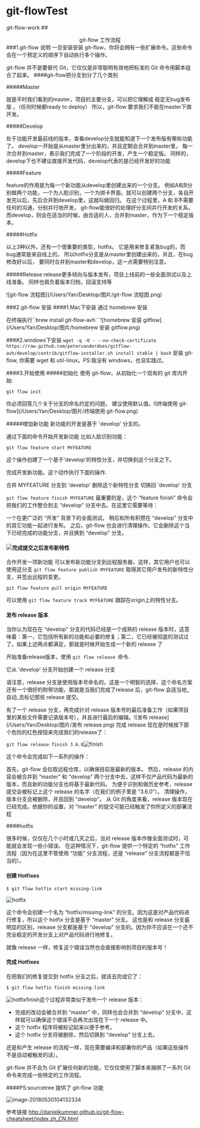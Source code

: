 # git-flowTest
git-flow-work
##<center>git-flow 工作流程</center>
###1.git-flow 说明
一旦安装安装 git-flow，你将会拥有一些扩展命令。这些命令会在一个预定义的顺序下自动执行多个操作。

git-flow 并不是要替代 Git，它仅仅是非常聪明有效地把标准的 Git 命令用脚本组合了起来。
####git-flow把分支划分了几个类别

#####Master

就是平时我们看到的master，项目的主要分支，可以把它理解成  稳定无bug发布版 。（任何时候都ready to deploy）
所以，git-flow 要求我们不能在master下做开发。

#####Develop

处于功能开发最前线的版本，查看develop分支就能知道下一个发布版有哪些功能了。
develop一开始是从master里分出来的，并且定期会合并到master里，
每一次合并到master，表示我们完成了一个阶段的开发，产生一个稳定版。
同样的，develop下也不建议直接开发代码，develop代表的是已经开发好的功能

#####Feature


feature的作用是为每一个新功能从develop里创建出来的一个分支。
例如A和B分别做两个功能，一个为人脸识别，一个为绑卡界面。就可以创建两个分支，各自开发完以后，先后合并到develop里，这就叫做回归。
在这个过程里，A 和 B不需要任何的沟通，分别并行地开发，
git-flow能很好的处理好分支间并行开发的关系。
而develop，则会在适当的时候，由合适的人，合并到master，作为下一个稳定版本。

#####Hotfix

以上3种以外，还有一个很重要的类型，hotfix。
它是用来修复紧急bug的，而bug通常是来自线上的，
所以hotfix分支是从master里创建出来的，并且，在bug修改好以后，
要同时合并到master和develop，这一点需要特别注意。

#####Release
release更多倾向与版本发布，项目上线前的一些全面测试以及上线准备。
同样也肩负着版本归档，回滚支持等

![git-flow 流程图](/Users/Yan/Desktop/图片/git-flow 流程图.png)

###2.git-flow 安装
####1.Mac下安装
通过 homebrew 安装

在终端执行``brew install git-flow-avh```![homebrew 安装 gitflow](/Users/Yan/Desktop/图片/homebrew 安装 gitflow.png)

####2.windows下安装
``wget -q -O - --no-check-certificate https://raw.github.com/petervanderdoes/gitflow-avh/develop/contrib/gitflow-installer.sh install stable | bash``
安装 git-flow, 你需要 wget 和 util-linux。PS:我没有 windows，也没实践过。

####3.开始使用
#####初始化
使用 git-flow，从初始化一个现有的 git 库内开始:

``git flow init``

你必须回答几个关于分支的命名约定的问题。
建议使用默认值。![终端使用 git-flow](/Users/Yan/Desktop/图片/终端使用 git-flow.png)





#####增加新功能
新功能的开发是基于 'develop' 分支的。

通过下面的命令开始开发新功能 比如人脸识别功能：

``git flow feature start MYFEATURE``

这个操作创建了一个基于'develop'的特性分支，并切换到这个分支之下。

完成开发新功能。这个动作执行下面的操作.

合并 MYFEATURE 分支到 'develop'
删除这个新特性分支
切换回 'develop' 分支

``git flow feature finish MYFEATURE``
最重要的是，这个 “feature finish” 命令会把我们的工作整合到主 “develop” 分支中去。在这里它需要等待：

一个在更广泛的 “开发” 背景下的全面测试。
稍后和所有积攒在 “develop” 分支中的其它功能一起进行发布。
之后，git-flow 也会进行清理操作。它会删除这个当下已经完成的功能分支，并且换到 “develop” 分支。

#### ![完成提交之后](/Users/Yan/Desktop/图片/完成提交之后.png)发布新特性
合作开发一项新功能
可以发布新功能分支到远程服务器，这样，其它用户也可以使用这分支
``git flow feature publish MYFEATURE``
取得其它用户发布的新特性分支，并签出远程的变更。

``git flow feature pull origin MYFEATURE``

可以使用 ``git flow feature track MYFEATURE`` 跟踪在origin上的特性分支。

#### 发布 release 版本
当你认为现在在 “develop” 分支的代码已经是一个成熟的 release 版本时，这意味着：第一，它包括所有新的功能和必要的修复；第二，它已经被彻底的测试过了。如果上述两点都满足，那就是时候开始生成一个新的 release 了

开始准备release版本，使用 ``git flow release ``命令.

它从 'develop' 分支开始创建一个 release 分支

请注意，release 分支是使用版本号命名的。这是一个明智的选择，这个命名方案还有一个很好的附带功能，那就是当我们完成了release 后，git-flow 会适当地_自动_去标记那些 release 提交。

有了一个 release 分支，再完成针对 release 版本号的最后准备工作（如果项目里的某些文件需要记录版本号），并且进行最后的编辑。![发布 release](/Users/Yan/Desktop/图片/发布 release.png)
完成 release
现在是时候按下那个危险的红色按钮来完成我们的release了：

``git flow release finish 3.6.0``![finish](/Users/Yan/Desktop/图片/finish.png)


这个命令会完成如下一系列的操作：

首先，git-flow 会拉取远程仓库，以确保目前是最新的版本。
然后，release 的内容会被合并到 “master” 和 “develop” 两个分支中去，这样不仅产品代码为最新的版本，而且新的功能分支也将基于最新代码。
为便于识别和做历史参考，release 提交会被标记上这个 release 的名字（在我们的例子里是 “3.6.0”）。
清理操作，版本分支会被删除，并且回到 “develop”。
从 Git 的角度来看，release 版本现在已经完成。依据你的设置，对 “master” 的提交可能已经触发了你所定义的部署流程



####hotfix

很多时候，仅仅在几个小时或几天之后，当对 release 版本作做全面测试时，可能就会发现一些小错误。
在这种情况下，git-flow 提供一个特定的 “hotfix” 工作流程（因为在这里不管使用 “功能” 分支流程，还是 “release” 分支流程都是不恰当的）。

#### 创建 Hotfixes

```
$ git flow hotfix start missing-link
```

![hotfix](/Users/Yan/Desktop/图片/hotfix.png)

这个命令会创建一个名为 “hotfix/missing-link” 的分支。因为这是对产品代码进行修复，所以这个 hotfix 分支是基于 “master” 分支。
这也是和 release 分支最明显的区别，release 分支都是基于 “develop” 分支的。因为你不应该在一个还不完全稳定的开发分支上对产品代码进行地修复。

就像 release 一样，修复这个错误当然也会直接影响到项目的版本号！

#### 完成 Hotfixes

在把我们的修复提交到 hotfix 分支之后，就该去完成它了：

```
$ git flow hotfix finish missing-link
```

![hotfixfinish](/Users/Yan/Desktop/图片/hotfixfinish.png)这个过程非常类似于发布一个 release 版本：

- 完成的改动会被合并到 “master” 中，同样也会合并到 “develop” 分支中，这样就可以确保这个错误不会再次出现在下一个 release 中。
- 这个 hotfix 程序将被标记起来以便于参考。
- 这个 hotfix 分支将被删除，然后切换到 “develop” 分支上去。

还是和产生 release 的流程一样，现在需要编译和部署你的产品（如果这些操作不是自动被触发的话）。

git-flow 并不会为 Git 扩展任何新的功能，它仅仅使用了脚本来捆绑了一系列 Git 命令来完成一些特定的工作流程。



####PS:sourcetree 提供了 git-flow 功能

![image-20180530104132334](/var/folders/qd/y0chqf6d7dn99l7x8rxklnv80000gn/T/abnerworks.Typora/image-20180530104132334.png)

参考链接 http://danielkummer.github.io/git-flow-cheatsheet/index.zh_CN.html
